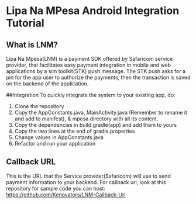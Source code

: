 # Lipa Na MPesa Android Integration Tutorial
## What is LNM?
Lipa Na Mpesa(LNM) is a payment SDK offered by Safaricom service provider, that facilitates easy payment integration in mobile and web applications by a sim toolkit(STK) push message.
The STK push asks for a pin for the app user to authorize the payments, then the transaction is saved on the backend of the application.

##Integration
To quickly integrate the system to your existing app, do:
1. Clone the repository
2. Copy the AppConstants.java, MainActivity.java (Remember to rename it and add to manifest), & mpesa directory with all its content.
3. Copy the dependencies in build.gradle(app) and add them to yours
4. Copy the two lines at the end of gradle.properties
5. Change values in AppConstants.java
6. Refactor and run your application

## Callback URL
This is the URL that the Service provider(Safaricom) will use to send payment information to your backend.
For callback url, look at this repository for sample code you can host: https://github.com/Kenovators/LNM-Callback-Url
